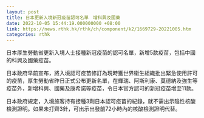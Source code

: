 ```yaml
---
layout: post
title: 日本更新入境新冠疫苗認可名單　增科興及國藥
date: 2022-10-05 15:44:19.000000000 +08:00
link: https://news.rthk.hk/rthk/ch/component/k2/1669729-20221005.htm
categories: rthk
---
```


日本厚生勞動省更新入境人士接種新冠疫苗的認可名單，新增5款疫苗，包括中國的科興及國藥疫苗。

日本政府早前宣布，將入境認可疫苗修訂為現時獲世界衞生組織批出緊急使用許可的疫苗，厚生勞動省昨日正式公布更新名單，在輝瑞、阿斯利康、莫德納及強生等疫苗外，新增科興、國藥及康希諾等疫苗，令日本官方認可的新冠疫苗增至11款。

日本政府規定，入境旅客持有接種3劑日本認可疫苗的紀錄，就不需出示陰性核酸檢測證明。如果未打齊3針，可出示出發前72小時內的核酸檢測證明代替。
